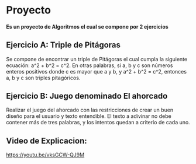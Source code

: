 # Proyecto

#### Es un proyecto de Algoritmos el cual se compone por 2 ejercicios

## Ejercicio A: Triple de Pitágoras

Se compone de encontrar un triple de Pitágoras el cual cumpla la siguiente ecuación: a^2 + b^2 = c^2. En otras palabras, si a, b y c son números enteros positivos donde c es mayor que a y b, y a^2 + b^2 = c^2, entonces a, b y c son triples pitagóricos.

## Ejercicio B: Juego denominado El ahorcado

Realizar el juego del ahorcado con las restricciones de crear un buen diseño para el usuario y texto entendible. El texto a adivinar no debe contener más de tres palabras, y los intentos quedan a criterio de cada uno.

## Video de Explicacion:
https://youtu.be/vksGCW-QJ9M



